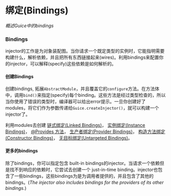 # 绑定(Bindings)

*概述Guice中的bindings*

### Bindings
injector的工作是为对象装配图。当你请求一个既定类型的实例时，它能指明需要构建什么，解析依赖，并且把所有东西链接起来(wires)。利用bindings来配置你的injector，可以解释(specify)这些依赖是如何解析的。

#### 创建Bindings
创建bindings, 拓展`AbstractModule`，并且覆盖它的`configure`方法。在方法体中，调用`bind()`来指定(specify)每个binding。这些方法是经过类型检查的，所以当你使用了错误的类型时，编译器可以给出error提示。一旦你创建好了modules，将它们作为参数传递给`Guice.createInjector()`，就可以构建一个injector了。

利用modules去创建
[链式绑定(Linked Bindings)](Linked_Bindings.md)，
[实例绑定(Instance Bindings)](Instance_Bindings.md)，
[@Provides 方法](@Provide_Methods.md)，
[生产者绑定(Provider Bindings)](Provider_Bindings.md)，
[构造方法绑定(Constructor Bindings)](Constructor_Bindings.md)， 
[无目标绑定(Untargeted Bindings)](Untargeted_Bindings.md)。


#### 更多的bindings
除了bindings，你可以指定包含 built-in bindings的injector。当请求一个依赖但是找不到响应的依赖时，它尝试去创建一个 just-in-time binding。injector也包含了一些bindings，这些bindings为是为调用者提供的，并且包含了其他的bindings。(*The injector also includes bindings for the providers of its other bindings.*)